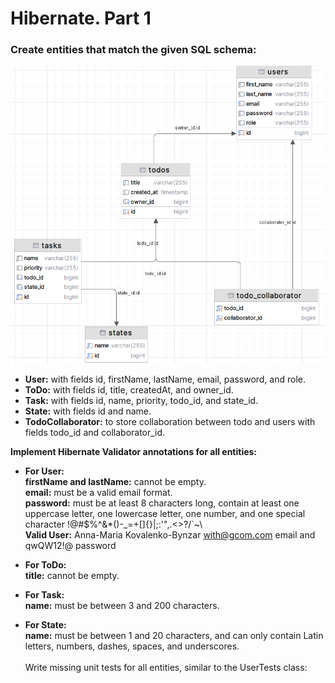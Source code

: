 # Hibernate. Part 1
### Create entities that match the given SQL schema:
![img.png](img.png)

- **User:** with fields id, firstName, lastName, email, password, and role.
- **ToDo:** with fields id, title, createdAt, and owner_id.
- **Task:** with fields id, name, priority, todo_id, and state_id.
- **State:** with fields id and name.
- **TodoCollaborator:** to store collaboration between todo and users with fields todo_id and collaborator_id.

**Implement Hibernate Validator annotations for all entities:**

- **For User:**</br>
**firstName and lastName:** cannot be empty.</br>
**email:** must be a valid email format.</br>
**password:** must be at least 8 characters long, contain at least one uppercase letter, one lowercase letter, one number, and one special character !@#$%^&*()-_=+[]{}|;:'",.<>?/`~\ </br>
**Valid User:** Anna-Maria Kovalenko-Bynzar with@gcom.com email and qwQW12!@ password</br>

- **For ToDo:**</br>
**title:** cannot be empty.</br>
- **For Task:**</br>
**name:** must be between 3 and 200 characters.</br>
- **For State:**</br>
**name:** must be between 1 and 20 characters, and can only contain Latin letters, numbers, dashes, spaces, and underscores.</br>
  </br>
Write missing unit tests for all entities, similar to the UserTests class:
